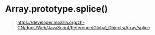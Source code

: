 # Array.prototype.splice()

> https://developer.mozilla.org/zh-CN/docs/Web/JavaScript/Reference/Global_Objects/Array/splice